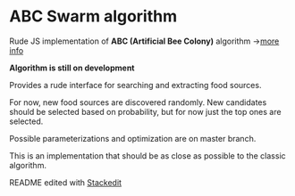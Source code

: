 # ABC Swarm algorithm

Rude JS implementation of **ABC (Artificial Bee Colony)** algorithm ->[more info](https://en.wikipedia.org/wiki/Artificial_bee_colony_algorithm)

**Algorithm is still on development**


Provides a rude interface for searching and extracting food sources.

For now, new food sources are discovered randomly.
New candidates should be selected based on probability, but for now just the top ones are selected. 

Possible parameterizations and optimization are on master branch.

This is an implementation that should be as close as possible to the classic algorithm.


README edited with [Stackedit](https://stackedit.io)
<!--stackedit_data:
eyJoaXN0b3J5IjpbLTgyNzI1Mzc0OCwtMjcyNjAyNDg2LDg0MD
g0MDA2Miw1MDc4MDAxOTIsLTE1NTMwOTU0NTUsLTk4NzQ5NzY5
NV19
-->